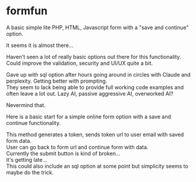 # formfun

A basic simple lite PHP, HTML, Javascript form with a "save and continue" option.

It seems it is almost there...

Haven't seen a lot of really basic options out there for this functionality.  Could improve the validation, security and UI/UX quite a bit.

Gave up with sql option after hours going around in circles with Claude and perplexity.  Getting better with prompting.  
They seem to lack being able to provide full working code examples and often leave a lot out.  Lazy AI, passive aggressive AI, overworked AI?

Nevermind that.

Here is a basic start for a simple online form option with a save and continue functionality.

This method generates a token, sends token url to user email with saved form data. <br>
User can go back to form url and continue form with data. <br>
Currently the submit button is kind of broken... <br>
it's getting late...  <br>
This could also include an sql option at some point but simplicity seems to maybe do the trick.

